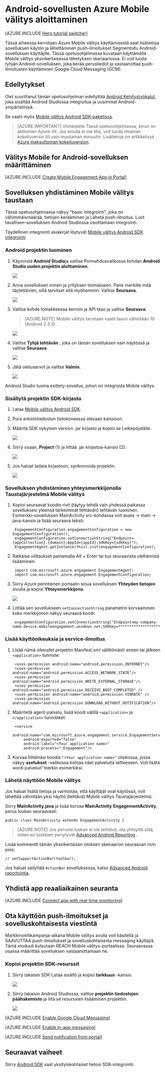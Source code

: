 <properties
    pageTitle="Android sovellusten Azure Mobile välitys käytön aloittaminen"
    description="Opettele käyttämään Azure Mobile välitys Android-sovellusten kanssa analyysin ja push-ilmoitukset."
    services="mobile-engagement"
    documentationCenter="android"
    authors="piyushjo"
    manager="erikre"
    editor="" />

<tags
    ms.service="mobile-engagement"
    ms.workload="mobile"
    ms.tgt_pltfrm="mobile-android"
    ms.devlang="Java"
    ms.topic="hero-article"
    ms.date="08/10/2016"
    ms.author="piyushjo;ricksal" />

# <a name="get-started-with-azure-mobile-engagement-for-android-apps"></a>Android-sovellusten Azure Mobile välitys aloittaminen

[AZURE.INCLUDE [Hero tutorial switcher](../../includes/mobile-engagement-hero-tutorial-switcher.md)]

Tässä aiheessa kerrotaan Azure Mobile välitys käyttämisestä saat lisätietoja sovelluksen käytön ja lähettäminen push-ilmoitukset Segmentoitu Android-sovelluksen käyttäjille.
Tässä opetusohjelmassa kuvataan käyttämällä Mobile välitys yksinkertaisessa lähetyksen skenaariossa. Ei voit luoda tyhjän Android-sovelluksen, joka kerää perustiedot ja vastaanottaa push-ilmoitusten käyttäminen Google Cloud Messaging (GCM).

## <a name="prerequisites"></a>Edellytykset

Olet suorittanut tämän opetusohjelman edellyttää [Android Kehitystyökalut](https://developer.android.com/sdk/index.html), joka sisältää Android Studiossa integroitua ja uusimmat Android-ympäristössä.

Se vaatii myös [Mobile välitys Android SDK-paketissa](https://aka.ms/vq9mfn).

> [AZURE.IMPORTANT] Viimeistele Tässä opetusohjelmassa, sinun on aktiivinen Azure-tili. Jos sinulla ei ole tiliä, voit luoda ilmainen kokeiluversio tili vain muutaman minuutin. Lisätietoja on artikkelissa [Azure maksuttoman kokeiluversion](https://azure.microsoft.com/pricing/free-trial/?WT.mc_id=A0E0E5C02&amp;returnurl=http%3A%2F%2Fazure.microsoft.com%2Fen-us%2Fdocumentation%2Farticles%2Fmobile-engagement-android-get-started).

## <a name="set-up-mobile-engagement-for-your-android-app"></a>Välitys Mobile for Android-sovelluksen määrittäminen

[AZURE.INCLUDE [Create Mobile Engagement App in Portal](../../includes/mobile-engagement-create-app-in-portal-new.md)]

## <a name="connect-your-app-to-the-mobile-engagement-backend"></a>Sovelluksen yhdistäminen Mobile välitys taustaan

Tässä opetusohjelmassa näkyy "basic integrointi", joka on vähimmäismäärää, tietojen kerääminen ja Lähetä push-ilmoitus. Luot tavallisen-sovelluksen Android Studiossa osoittamaan integrointi.

Täydellinen integrointi asiakirjat löytyvät [Mobile välitys Android SDK integrointi](mobile-engagement-android-sdk-overview.md).

### <a name="create-an-android-project"></a>Android projektin luominen

1. Käynnistä **Android Studio**ja valitse Ponnahdusvalikossa kohdan **Android Studio uuden projektin aloittaminen**.

    ![][1]

2. Anna sovelluksen nimen ja yrityksen toimialueen. Pane merkille mitä täytettävien, sillä tarvitset sitä myöhemmin. Valitse **Seuraava**.

    ![][2]

3. Valitse kohde lomakkeessa kerroin ja API taso ja valitse **Seuraava**.

    >[AZURE.NOTE] Mobile välitys tarvitaan vaatii tason vähintään 10 (Android 2.3.3).

    ![][3]

4. Valitse **Tyhjä tehtävän** , joka on tämän sovelluksen vain näytössä ja valitse **Seuraava**.

    ![][4]

5. Jätä oletusarvot ja valitse **Valmis**.

    ![][5]

Android Studio luoma esittely-sovellus, johon on integroida Mobile välitys.

### <a name="include-the-sdk-library-in-your-project"></a>Sisällytä projektin SDK-kirjasto

1. Lataa [Mobile välitys Android SDK](https://aka.ms/vq9mfn).
2. Pura arkistotiedoston tietokoneessa olevaan kansioon.
3. Määritä SDK nykyisen version .jar kirjasto ja kopioi se Leikepöydälle.

      ![][6]

4. Siirry osaan, **Project** (1) ja liittää .jar kirjastoa-kansio (2).

      ![][7]

5. Jos haluat ladata kirjastoon, synkronoida projektin.

      ![][8]

### <a name="connect-your-app-to-mobile-engagement-backend-with-the-connection-string"></a>Sovelluksen yhdistäminen yhteysmerkkijonolla Taustajärjestelmä Mobile välitys

1. Kopioi seuraavat koodin rivit (täytyy tehdä vain yhdessä paikassa sovelluksesi yleensä tärkeimmät tehtävän) tehtävän luominen. Esimerkki-sovelluksen MainActivity src-kohdassa voit avata -> main -> java-kansio ja lisää seuraava teksti:

        EngagementConfiguration engagementConfiguration = new EngagementConfiguration();
        engagementConfiguration.setConnectionString("Endpoint={appCollection}.{domain};AppId={appId};SdkKey={sdkKey}");
        EngagementAgent.getInstance(this).init(engagementConfiguration);

2. Ratkaise viittaukset painamalla Alt + Enter tai tuo seuraavista väittämistä lisääminen:

        import com.microsoft.azure.engagement.EngagementAgent;
        import com.microsoft.azure.engagement.EngagementConfiguration;

3. Siirry Azure perinteinen portaalin sinua sovelluksen **Yhteyden tietojen** sivulla ja kopioi **Yhteysmerkkijono**.

      ![][9]

4. Liittää sen sovellukseen `setConnectionString` parametrin korvaaminen koko merkkijonon näkyy seuraava koodi:

        engagementConfiguration.setConnectionString("Endpoint=my-company-name.device.mobileengagement.windows.net;SdkKey=********************;AppId=*********");

### <a name="add-permissions-and-a-service-declaration"></a>Lisää käyttöoikeuksia ja service-ilmoitus

1. Lisää nämä oikeudet projektin Manifest.xml välittömästi ennen tai jälkeen `<application>` tunniste:

        <uses-permission android:name="android.permission.INTERNET"/>
        <uses-permission android:name="android.permission.ACCESS_NETWORK_STATE"/>
        <uses-permission android:name="android.permission.WRITE_EXTERNAL_STORAGE"/>
        <uses-permission android:name="android.permission.RECEIVE_BOOT_COMPLETED" />
        <uses-permission android:name="android.permission.VIBRATE" />
        <uses-permission android:name="android.permission.DOWNLOAD_WITHOUT_NOTIFICATION"/>

2. Määritellä agent-palvelu, lisää koodi välillä `<application>` ja `</application>` tunnisteet:

        <service
            android:name="com.microsoft.azure.engagement.service.EngagementService"
            android:exported="false"
            android:label="<Your application name>"
            android:process=":Engagement"/>

3. Korvaa liittämäsi koodia `"<Your application name>"` otsikossa, jossa näkyy **asetukset** -valikossa kohtaa näet palveluita laitteeseen. Voit lisätä word-palvelun"merkin esimerkiksi.

### <a name="send-a-screen-to-mobile-engagement"></a>Lähetä näyttöön Mobile välitys

Jos haluat lisätä tietoja ja varmistaa, että käyttäjät ovat käytössä, voit lähettää vähintään yksi näyttö (tehtävä) Mobile välitys Taustajärjestelmä.

Siirry **MainActivity.java** ja lisää korvaa **MainActivity** **EngagementActivity**, perus luokan seuraavasti:

    public class MainActivity extends EngagementActivity {

> [AZURE.NOTE] Jos peruste luokan ei ole *tehtävä*, ota yhteyttä siitä, miten eri luokkien periytyvät [Advanced Android Reporting](mobile-engagement-android-advanced-reporting.md#modifying-your-codeactivitycode-classes) .


Lisää kommentti tämän yksinkertaisen otoksen skenaarion seuraavan rivin pois:

    // setSupportActionBar(toolbar);

Jos haluat säilyttää `ActionBar` sovelluksessa, katso [Advanced Android raportointia](mobile-engagement-android-advanced-reporting.md#modifying-your-codeactivitycode-classes).

## <a name="connect-app-with-real-time-monitoring"></a>Yhdistä app reaaliaikainen seuranta

[AZURE.INCLUDE [Connect app with real-time monitoring](../../includes/mobile-engagement-connect-app-with-monitor.md)]

## <a name="enable-push-notifications-and-in-app-messaging"></a>Ota käyttöön push-ilmoitukset ja sovelluskohtaisesta viestintä

Markkinointikampanja-aikana Mobile välitys avulla voit käsitellä ja SAAVUTTAA push-ilmoitukset ja sovelluskohtaisesta messaging käyttäjiä. Tämä moduuli kutsutaan REACH Mobile välitys-portaalissa.
Seuraavassa osassa määrittää sovelluksen vastaanottamaan ne.

### <a name="copy-sdk-resources-in-your-project"></a>Kopioi projektin SDK-resurssit

1. Siirry takaisin SDK-Lataa sisältö ja kopioi **tarkkuus** -kansio.

    ![][10]

2. Siirry takaisin Android Studiossa, valitse **projektin tiedostojen päähakemisto** ja liitä se resurssien lisääminen projektiin.

    ![][11]

[AZURE.INCLUDE [Enable Google Cloud Messaging](../../includes/mobile-engagement-enable-google-cloud-messaging.md)]

[AZURE.INCLUDE [Enable in-app messaging](../../includes/mobile-engagement-android-send-push.md)]

[AZURE.INCLUDE [Send notification from portal](../../includes/mobile-engagement-android-send-push-from-portal.md)]

## <a name="next-steps"></a>Seuraavat vaiheet

Siirry [Android SDK](mobile-engagement-android-sdk-overview.md) saat yksityiskohtaiset tietosi SDK-integrointi.

<!-- Images. -->
[1]: ./media/mobile-engagement-android-get-started/android-studio-new-project.png
[2]: ./media/mobile-engagement-android-get-started/android-studio-project-props.png
[3]: ./media/mobile-engagement-android-get-started/android-studio-project-props2.png
[4]: ./media/mobile-engagement-android-get-started/android-studio-add-activity.png
[5]: ./media/mobile-engagement-android-get-started/android-studio-activity-name.png
[6]: ./media/mobile-engagement-android-get-started/sdk-content.png
[7]: ./media/mobile-engagement-android-get-started/paste-jar.png
[8]: ./media/mobile-engagement-android-get-started/sync-project.png
[9]: ./media/mobile-engagement-android-get-started/app-connection-info-page.png
[10]: ./media/mobile-engagement-android-get-started/copy-resources.png
[11]: ./media/mobile-engagement-android-get-started/paste-resources.png
